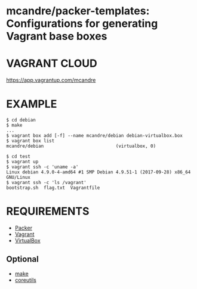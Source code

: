 # mcandre/packer-templates: Configurations for generating Vagrant base boxes

# VAGRANT CLOUD

https://app.vagrantup.com/mcandre

# EXAMPLE

```console
$ cd debian
$ make
...
$ vagrant box add [-f] --name mcandre/debian debian-virtualbox.box
$ vagrant box list
mcandre/debian                           (virtualbox, 0)

$ cd test
$ vagrant up
$ vagrant ssh -c 'uname -a'
Linux debian 4.9.0-4-amd64 #1 SMP Debian 4.9.51-1 (2017-09-28) x86_64 GNU/Linux
$ vagrant ssh -c 'ls /vagrant'
bootstrap.sh  flag.txt  Vagrantfile
```

# REQUIREMENTS

* [Packer](https://www.packer.io/)
* [Vagrant](https://www.vagrantup.com/)
* [VirtualBox](https://www.virtualbox.org/wiki/Downloads)

## Optional

* [make](https://www.gnu.org/software/make://www.gnu.org/software/make/)
* [coreutils](https://www.gnu.org/software/coreutils/coreutils.html)
